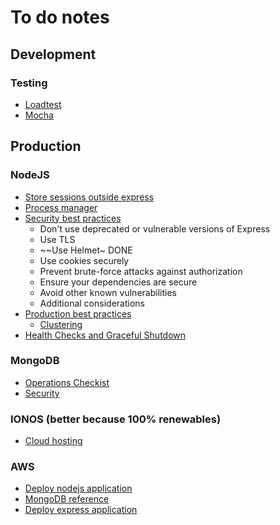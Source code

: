 # To do notes

## Development

### Testing
- [Loadtest](https://www.npmjs.com/package/loadtest)
- [Mocha](https://mochajs.org)

## Production

### NodeJS
- [Store sessions outside express](https://www.npmjs.com/package/connect-mongodb-session)
- [Process manager](https://expressjs.com/en/advanced/pm.html)
- [Security best practices](https://expressjs.com/en/advanced/best-practice-security.html)
	- Don't use deprecated or vulnerable versions of Express
	- Use TLS
	- ~~Use Helmet~ DONE 
	- Use cookies securely
	- Prevent brute-force attacks against authorization
	- Ensure your dependencies are secure
	- Avoid other known vulnerabilities
	- Additional considerations
- [Production best practices](https://expressjs.com/en/advanced/best-practice-performance.html)
	- [Clustering](https://www.npmjs.com/package/cluster-service)
- [Health Checks and Graceful Shutdown](https://expressjs.com/en/advanced/healthcheck-graceful-shutdown.html)


### MongoDB
- [Operations Checkist](https://docs.mongodb.com/manual/administration/production-checklist-operations/)
- [Security](https://docs.mongodb.com/manual/security/)


### IONOS (better because 100% renewables)
- [Cloud hosting](https://www.ionos.de/cloud/cloud-server)

### AWS
- [Deploy nodejs application](https://docs.aws.amazon.com/de_de/elasticbeanstalk/latest/dg/create_deploy_nodejs.html)
- [MongoDB reference](https://docs.aws.amazon.com/de_de/quickstart/latest/mongodb/welcome.html)
- [Deploy express application](https://docs.aws.amazon.com/de_de/elasticbeanstalk/latest/dg/create_deploy_nodejs_express.html)


